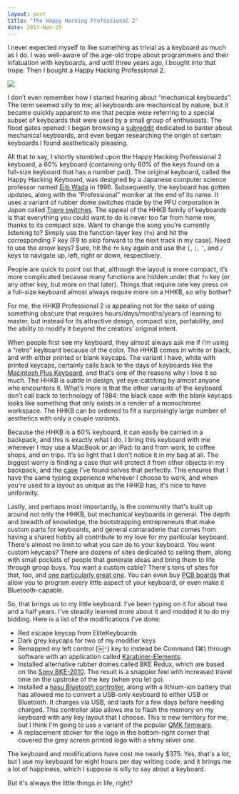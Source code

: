 ```yaml
---
layout: post
title: "The Happy Hacking Professional 2"
date: 2017-Nov-25
---
```


I never expected myself to like something as trivial as a keyboard as much as I do. I was well-aware of the age-old trope about programmers and their infatuation with keyboards, and until three years ago, I bought into that trope. Then I bought a Happy Hacking Professional 2.

![](/content/images/hhkb2/top.png)

I don’t even remember how I started hearing about “mechanical keyboards”. The term seemed silly to me; all keyboards are mechanical by nature, but it became quickly apparent to me that people were referring to a special subset of keyboards that were used by a small group of enthusiasts. The flood gates opened: I began browsing a [subreddit](https://reddit.com/r/mechanicalkeyboards) dedicated to banter about mechanical keyboards, and even began researching the origin of certain keyboards I found aesthetically pleasing.

All that to say, I shortly stumbled upon the Happy Hacking Professional 2 keyboard, a 60% keyboard (containing only 60% of the keys found on a full-size keyboard that has a number pad). The original keyboard, called the Happy Hacking Keyboard, was designed by a Japanese computer science professor named [Eiiti Wada](https://en.wikipedia.org/wiki/Eiiti_Wada) in 1996. Subsequently, the keyboard has gotten updates, along with the “Professional” moniker at the end of its name. It uses a variant of rubber dome switches made by the PFU corporation in Japan called [Topre switches](https://deskthority.net/wiki/Topre_switch). The appeal of the HHKB family of keyboards is that everything you could want to do is never too far from home row, thanks to its compact size. Want to change the song you’re currently listening to? Simply use the function layer key (`fn`) and hit the corresponding F key (F9 to skip forward to the next track in my case). Need to use the arrow keys? Sure, hit the `fn` key again and use the `[`, `;`, `’`, and `/` keys to navigate up, left, right or down, respectively. 

People are quick to point out that, although the layout is more compact, it’s more complicated because many functions are hidden under that `fn` key (or any other key, but more on that later). Things that require one key press on a full-size keyboard almost always require more on a HHKB, so why bother?

For me, the HHKB Professional 2 is appealing not for the sake of using something obscure that requires hours/days/months/years of learning to master, but instead for its attractive design, compact size, portability, and the ability to modify it beyond the creators’ original intent.

When people first see my keyboard, they almost always ask me if I’m using a “retro” keyboard because of the color. The HHKB comes in white or black, and with either printed or blank keycaps. The variant I have, white with printed keycaps, certainly calls back to the days of keyboards like the [Macintosh Plus Keyboard](https://en.m.wikipedia.org/wiki/Apple_Keyboard#/media/File%3AApple_Macintosh_Plus_Keyboard.jpg), and that’s one of the reasons why I love it so much. The HHKB is subtle in design, yet eye-catching by almost anyone who encounters it. What’s more is that the other variants of the keyboard don’t call back to technology of 1984: the black case with the blank keycaps looks like something that only exists in a render of a monochrome workspace. The HHKB can be ordered to fit a surprisingly large number of aesthetics with only a couple variants.

Because the HHKB is a 60% keyboard, it can easily be carried in a backpack, and this is exactly what I do. I bring this keyboard with me wherever I may use a MacBook or an iPad: to and from work, to coffee shops, and on trips. It’s so light that I don’t notice it in my bag at all. The biggest worry is finding a case that will protect it from other objects in my backpack, and the [case](https://www.amazon.com/10keyless-Mechanical-Keyboards-Steelseries-Quickfire/dp/B00MRK233I/ref=sr_1_fkmr0_4?ie=UTF8&qid=1511660102&sr=8-4-fkmr0&keywords=grifiti+keyboard+case) I’ve found solves that perfectly. This ensures that I have the same typing experience wherever I choose to work, and when you're used to a layout as unique as the HHKB has, it's nice to have uniformity.

Lastly, and perhaps most importantly, is the community that's built up around not only the HHKB, but mechanical keyboards in general. The depth and breadth of knowledge, the bootstrapping entrepreneurs that make custom parts for keyboards, and general camaraderie that comes from having a shared hobby all contribute to my love for my particular keyboard. There's almost no limit to what you can do to your keyboard. You want custom keycaps? There are dozens of sites dedicated to selling them, along with small pockets of people that generate ideas and bring them to life through group buys. You want a custom cable? There's tons of sites for that, too, and [one particularly great one](https://pexonpcs.co.uk). You can even buy [PCB boards](https://1upkeyboards.com/hhkb-bluetooth-controller.html) that allow you to program every little aspect of your keyboard, or even make it Bluetooth-capable.

So, that brings us to my little keyboard. I've been typing on it for about two and a half years. I've steadily learned more about it and modded it to do my bidding. Here is a list of the modifications I've done:

- Red escape keycap from EliteKeyboards
- Dark grey keycaps for two of my modifier keys
- Remapped my left control (￼`⌃`) key to instead be Command (⌘) through software with an application called [Karabiner-Elements](https://github.com/tekezo/Karabiner-Elements).
- Installed alternative rubber domes called BKE Redux, which are based on the [Sony BKE-2010](https://deskthority.net/wiki/Sony_BKE-2010). The result is a snappier feel with increased travel time on the upstroke of the key (when you let go).
- Installed a [hasu Bluetooth controller](https://1upkeyboards.com/hhkb-bluetooth-controller.html), along with a lithium-ion battery that has allowed me to convert a USB-only keyboard to either USB or Bluetooth. It charges via USB, and lasts for a few days before needing charged. This controller also allows me to flash the memory on my keyboard with any key layout that I choose. This is new territory for me, but I think I'm going to use a variant of the popular [QMK firmware](https://github.com/qmk/qmk_firmware).
- A replacement sticker for the logo in the bottom-right corner that covered the grey screen printed logo with a shiny silver one. 

The keyboard and modifications have cost me nearly $375. Yes, that's a lot, but I use my keyboard for eight hours per day writing code, and it brings me a lot of happiness, which I suppose is silly to say about a keyboard. 

But it's always the little things in life, right?




